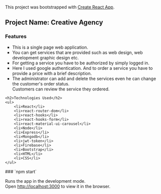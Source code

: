 This project was bootstrapped with [Create React App](https://github.com/facebook/create-react-app).
<body>
    <h2>Project Name: Creative Agency</h2>
    <h3>Features</h3>
    <ul style="list-style-type: square;">
        <li> This is a single page web application.</li>
        <li> You can get services that are provided such as web design, web
            development graphic design etc.
        </li>
        <li>
            For getting a service you have to be authorized by simply logged in.
        </li>
        <li>
            Here I used google authentication. And to
            order a service you have to provide a price with a brief description.
        </li>
        <li>
            The administrator can add and delete the services even he can change the customer's order status. <br />
            Customers can review the service they ordered.
        </li>
    </ul>

    <h2>Technologies Used</h2>
    <ul>
        <li>React</li>
        <li>react-router-dom</li>
        <li>react-hooks</li>
        <li>react-hooks-form</li>
        <li>react-material-ui-carousel</li>
        <li>Node</li>
        <li>Express</li>
        <li>Mongodb</li>
        <li>jwt-token</li>
        <li>Firebase</li>
        <li>Bootstrap</li>
        <li>HTML</li>
        <li>CSS</li>
    </ul>
</body>
### `npm start`

Runs the app in the development mode.<br />
Open [http://localhost:3000](http://localhost:3000) to view it in the browser.




